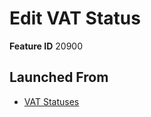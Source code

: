 # Edit VAT Status

**Feature ID** 20900

## Launched From

- [VAT Statuses](VAT%20Statuses.md)











































































